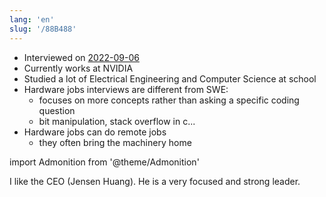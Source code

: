 ```yaml
---
lang: 'en'
slug: '/88B488'
---
```


- Interviewed on [2022-09-06](./../.././docs/journals/2022-09-06.md)
- Currently works at NVIDIA
- Studied a lot of Electrical Engineering and Computer Science at school
- Hardware jobs interviews are different from SWE:
  - focuses on more concepts rather than asking a specific coding question
  - bit manipulation, stack overflow in c...
- Hardware jobs can do remote jobs
  - they often bring the machinery home

import Admonition from '@theme/Admonition'

<Admonition type="info" title="I love my job because..." icon="💙">
I like the CEO (Jensen Huang).
He is a very focused and strong leader.
</Admonition>

<head>
  <html lang="en-US"/>
</head>
